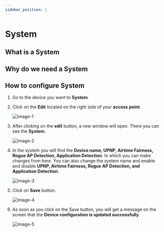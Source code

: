 ```yaml
---
sidebar_position: 1
---
```


# System
## What is a System
## Why do we need a System
## How to configure System
1. Go to the device you want to **System**.
2. Click on the **Edit** located on the right side of your **access point**.

   ![image-1](https://github.com/Nancypatel1103/ComplianceClient/assets/153616269/7cea3476-9bc4-4b81-be7c-899e5d1f785d)

3. After clicking on the **edit** button, a new window will open. There you can see the **System**.

   ![image-2](https://github.com/Nancypatel1103/ComplianceClient/assets/153616269/104f7fba-7cb8-4d6b-9ca5-7c9faeb593c4)

4. In the system you will find the **Device name, UPNP, Airtime Fairness, Rogue AP Detection, Application Detection**. In which you can make changes from here. You can also change the system name and enable and disable **UPNP, Airtime Fairness, Rogue AP Detection, and Application Detection**.

   ![image-3](https://github.com/Nancypatel1103/ComplianceClient/assets/153616269/e61020fd-ed09-4371-bdb5-c50d5cf0772a)

5. Click on **Save** button.

   ![image-4](https://github.com/Nancypatel1103/ComplianceClient/assets/153616269/3320d46c-b7f5-4368-8dad-ab83e4939324)

6. As soon as you click on the Save button, you will get a message on the screen that the **Device configuration is updated successfully**.

   ![image-5](https://github.com/Nancypatel1103/ComplianceClient/assets/153616269/ba3af917-6713-4d12-a351-dc8fa13befbc)
